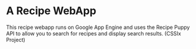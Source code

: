 # A Recipe WebApp

This recipe webapp runs on Google App Engine and uses the Recipe Puppy API to allow you to search for recipes and display search results.
(CSSIx Project)
